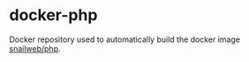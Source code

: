 # docker-php

Docker repository used to automatically build the docker image [snailweb/php](https://hub.docker.com/r/snailweb/php).
